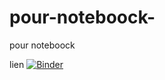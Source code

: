 # pour-noteboock-
pour noteboock 

lien  [![Binder](https://mybinder.org/badge_logo.svg)](https://mybinder.org/v2/gh/marcos049/pour-noteboock-/TÊTE)
